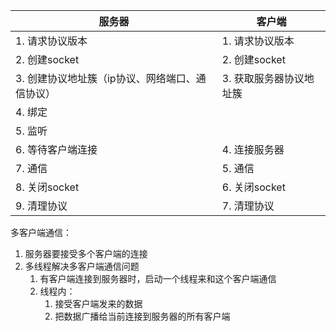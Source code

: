 | 服务器                                          | 客户端                  |
| ----------------------------------------------- | ----------------------- |
| 1. 请求协议版本                                 | 1. 请求协议版本         |
| 2. 创建socket                                   | 2. 创建socket           |
| 3. 创建协议地址簇（ip协议、网络端口、通信协议） | 3. 获取服务器协议地址簇 |
| 4. 绑定                                         |                         |
| 5. 监听                                         |                         |
| 6. 等待客户端连接                               | 4. 连接服务器           |
| 7. 通信                                         | 5. 通信                 |
| 8. 关闭socket                                   | 6. 关闭socket           |
| 9. 清理协议                                     | 7. 清理协议             |

多客户端通信：

1.   服务器要接受多个客户端的连接
2.   多线程解决多客户端通信问题
     1.   有客户端连接到服务器时，启动一个线程来和这个客户端通信
     2.   线程内：
          1.   接受客户端发来的数据
          2.   把数据广播给当前连接到服务器的所有客户端

